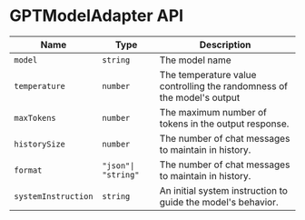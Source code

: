 # GPTModelAdapter API

| Name                | Type                | Description                                                            |
| ------------------- | ------------------- | ---------------------------------------------------------------------- |
| `model`             | `string`            | The model name                                                         |
| `temperature`       | `number`            | The temperature value controlling the randomness of the model's output |
| `maxTokens`         | `number`            | The maximum number of tokens in the output response.                   |
| `historySize`       | `number`            | The number of chat messages to maintain in history.                    |
| `format`            | `"json"\| "string"` | The number of chat messages to maintain in history.                    |
| `systemInstruction` | `string`            | An initial system instruction to guide the model's behavior.           |
